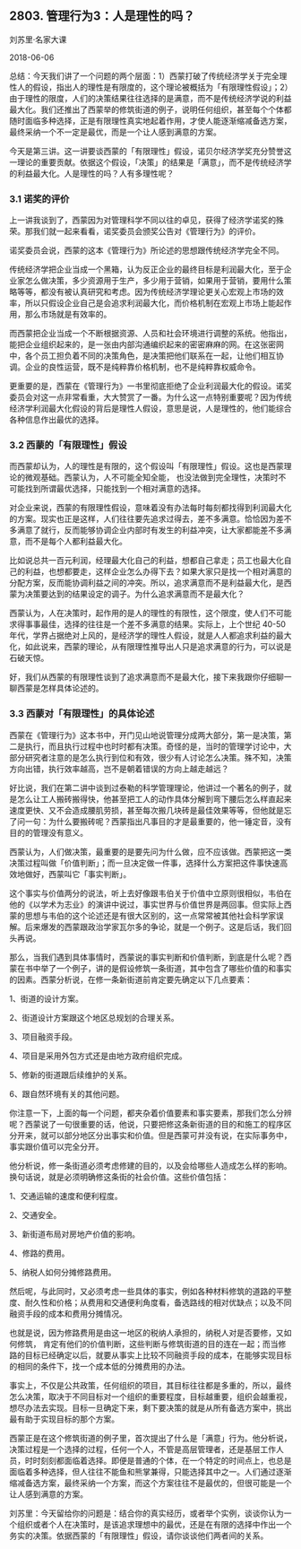 ## 2803. 管理行为3：人是理性的吗？

刘苏里·名家大课

2018-06-06

总结：今天我们讲了一个问题的两个层面：1）西蒙打破了传统经济学关于完全理性人的假设，指出人的理性是有限度的，这个理论被概括为「有限理性假设」；2）由于理性的限度，人们的决策结果往往选择的是满意，而不是传统经济学说的利益最大化。我们还推出了西蒙举的修筑街道的例子，说明任何组织，甚至每个个体都随时面临多种选择，正是有限理性真实地起着作用，才使人能逐渐缩减备选方案，最终采纳一个不一定是最优，而是一个让人感到满意的方案。

今天是第三讲。这一讲要谈西蒙的「有限理性」假设，诺贝尔经济学奖充分赞誉这一理论的重要贡献。依据这个假设，「决策」的结果是「满意」，而不是传统经济学的利益最大化。人是理性的吗？人有多理性呢？

### 3.1 诺奖的评价

上一讲我谈到了，西蒙因为对管理科学不同以往的卓见，获得了经济学诺奖的殊荣。那我们就一起来看看，诺奖委员会颁奖公告对《管理行为》的评价。

诺奖委员会说，西蒙的这本《管理行为》所论述的思想跟传统经济学完全不同。

传统经济学把企业当成一个黑箱，认为反正企业的最终目标是利润最大化，至于企业家怎么做决策，多少资源用于生产，多少用于营销，如果用于营销，要用什么策略等等，都没有被认真研究和考虑。因为传统经济学理论更关心宏观上市场的效率，所以只假设企业自己是会追求利润最大化，而价格机制在宏观上市场上能起作用，那么市场就是有效率的。

而西蒙把企业当成一个不断根据资源、人员和社会环境进行调整的系统。他指出，能把企业组织起来的，是一张由内部沟通编织起来的密密麻麻的网。在这张密网中，各个员工担负着不同的决策角色，是决策把他们联系在一起，让他们相互协调。企业的良性运营，既不是纯粹靠价格机制，也不是纯粹靠权威命令。

更重要的是，西蒙在《管理行为》一书里彻底拒绝了企业利润最大化的假设。诺奖委员会对这一点非常看重，大大赞赏了一番。为什么这一点特别重要呢？因为传统经济学利润最大化假设的背后是理性人假设，意思是说，人是理性的，他们能综合各种信息作出最优的选择。

### 3.2 西蒙的「有限理性」假设

而西蒙却认为，人的理性是有限的，这个假设叫「有限理性」假设。这也是西蒙理论的微观基础。西蒙认为，人不可能全知全能， 也没法做到完全理性，决策时不可能找到所谓最优选择，只能找到一个相对满意的选择。

对企业来说，西蒙的有限理性假设，意味着没有办法每时每刻都找得到利润最大化的方案。现实也正是这样，人们往往要先追求过得去，差不多满意。恰恰因为差不多满意了就行，反而能够协调企业内部时有发生的利益冲突，让大家都能差不多满意，而不是每个人都利益最大化。

比如说总共一百元利润，经理最大化自己的利益，想都自己拿走；员工也最大化自己的利益，也想都要走，这样企业怎么办得下去？如果大家只是找一个相对满意的分配方案，反而能协调利益之间的冲突。所以，追求满意而不是利益最大化，是西蒙为决策要达到的结果设定的调子。为什么追求满意而不是最大化？

西蒙认为，人在决策时，起作用的是人的理性的有限性，这个限度，使人们不可能求得事事最佳，选择的往往是一个差不多满意的结果。实际上，上个世纪 40-50 年代，学界占据绝对上风的，是经济学的理性人假设，就是人人都追求利益的最大化，如此说来，西蒙的理论，从有限理性推导出人只是追求满意的行为，可以说是石破天惊。

好，我们从西蒙的有限理性谈到了追求满意而不是最大化，接下来我跟你仔细聊一聊西蒙是怎样具体论述的。

### 3.3 西蒙对「有限理性」的具体论述

西蒙在《管理行为》这本书中，开门见山地说管理分成两大部分，第一是决策，第二是执行，而且执行过程中也时时都有决策。奇怪的是，当时的管理学讨论中，大部分研究者注意的是怎么执行到位和有效，很少有人讨论怎么决策。殊不知，决策方向出错，执行效率越高，岂不是朝着错误的方向上越走越远？

好比说，我们在第二讲中谈到过泰勒的科学管理理论，他讲过一个著名的例子，就是怎么让工人搬砖搬得快，他甚至把工人的动作具体分解到弯下腰后怎么样直起来速度更快、又不会造成腰肌劳损，甚至每次搬几块砖是最佳效果等等，但他就是忘了问一句：为什么要搬砖呢？西蒙指出凡事目的才是最重要的，他一锤定音，没有目的的管理没有意义。

西蒙认为，人们做决策，最重要的是要先问为什么做，应不应该做。西蒙把这一类决策过程叫做「价值判断」；而一旦决定做一件事，选择什么方案把这件事快速高效地做好，西蒙叫它「事实判断」。

这个事实与价值两分的说法，听上去好像跟韦伯关于价值中立原则很相似，韦伯在他的《以学术为志业》的演讲中说过，事实世界与价值世界是两回事。但实际上西蒙的思想与韦伯的这个论述还是有很大区别的，这一点常常被其他社会科学家误解。后来爆发的西蒙跟政治学家瓦尔多的争论，就是一个例子。这是后话，我们回头再说。

那么，当我们遇到具体事情时，西蒙说的事实判断和价值判断，到底是什么呢？西蒙在书中举了一个例子，讲的是假设修筑一条街道，其中包含了哪些价值的和事实的因素。西蒙分析说，在修一条新街道前肯定要先确定以下几点要素：

1、街道的设计方案。

2、街道设计方案跟这个地区总规划的合理关系。

3、项目融资手段。

4、项目是采用外包方式还是由地方政府组织完成。

5、修新的街道跟后续维护的关系。

6、跟自然环境有关的其他问题。

你注意一下，上面的每一个问题，都夹杂着价值要素和事实要素，那我们怎么分辨呢？西蒙说了一句很重要的话，他说，只要把修这条新街道的目的和施工的程序区分开来，就可以部分地区分出事实和价值。但是西蒙可并没有说，在实际事务中，事实跟价值可以完全分开。

他分析说，修一条街道必须考虑修建的目的，以及会给哪些人造成怎么样的影响。换句话说，就是必须明确修这条街的社会价值。这些价值包括：

1、交通运输的速度和便利程度。

2、交通安全。

3、新街道布局对房地产价值的影响。

4、修路的费用。

5、纳税人如何分摊修路费用。

然后呢，与此同时，又必须考虑一些具体的事实，例如各种材料修筑的道路的平整度、耐久性和价格；从费用和交通便利角度看，备选路线的相对优缺点；以及不同融资手段的成本和费用分摊情况。

也就是说，因为修路费用是由这一地区的税纳人承担的，纳税人对是否要修，又如何修筑， 肯定有他们的价值判断，这些判断与修筑街道的目的连在一起；而当修路的目标已经确定以后，就要从事实上比较不同融资手段的成本，在能够实现目标的相同的条件下，找一个成本低的分摊费用的办法。

事实上，不仅是公共政策，任何组织的项目，其目标往往都是多重的，所以，最终怎么决策，取决于不同目标对一个组织的重要程度，目标越重要，组织会越重视，想尽办法去实现。目标一旦确定下来，剩下要决策的就是从所有备选方案中，挑出最有助于实现目标的那个方案。

西蒙正是在这个修筑街道的例子里，首次提出了什么是「满意」行为。他分析说，决策过程是一个选择的过程，任何一个人，不管是高层管理者，还是基层工作人员，时时刻刻都面临着选择。即便是普通的个体，在一个特定的时间点上，也总是面临着多种选择，但人往往不能鱼和熊掌兼得，只能选择其中之一。人们通过逐渐缩减备选方案，最终采纳一个方案，而这个方案往往不是最优的，但很可能是一个让人感到满意的方案。

刘苏里：今天留给你的问题是：结合你的真实经历，或者举个实例，谈谈你认为一个组织或者个人在决策时，是该追求理想中的最优，还是在有限的选择中作出一个务实的决策。依据西蒙的「有限理性」假设，请你谈谈他们两者间的关系。